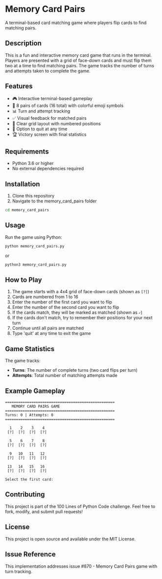 # Memory Card Pairs

A terminal-based card matching game where players flip cards to find matching pairs.

## Description

This is a fun and interactive memory card game that runs in the terminal. Players are presented with a grid of face-down cards and must flip them two at a time to find matching pairs. The game tracks the number of turns and attempts taken to complete the game.

## Features

- 🎮 Interactive terminal-based gameplay
- 🎴 8 pairs of cards (16 total) with colorful emoji symbols
- 📊 Turn and attempt tracking
- ✅ Visual feedback for matched pairs
- 🎯 Clear grid layout with numbered positions
- 🚪 Option to quit at any time
- 🏆 Victory screen with final statistics

## Requirements

- Python 3.6 or higher
- No external dependencies required

## Installation

1. Clone this repository
2. Navigate to the memory_card_pairs folder

```bash
cd memory_card_pairs
```

## Usage

Run the game using Python:

```bash
python memory_card_pairs.py
```

or

```bash
python3 memory_card_pairs.py
```

## How to Play

1. The game starts with a 4x4 grid of face-down cards (shown as `[?]`)
2. Cards are numbered from 1 to 16
3. Enter the number of the first card you want to flip
4. Enter the number of the second card you want to flip
5. If the cards match, they will be marked as matched (shown as `✓`)
6. If the cards don't match, try to remember their positions for your next turn
7. Continue until all pairs are matched
8. Type 'quit' at any time to exit the game

## Game Statistics

The game tracks:
- **Turns**: The number of complete turns (two card flips per turn)
- **Attempts**: Total number of matching attempts made

## Example Gameplay

```
==================================================
   MEMORY CARD PAIRS GAME
==================================================
Turns: 0 | Attempts: 0
==================================================

  1    2    3    4  
 [?]  [?]  [?]  [?] 

  5    6    7    8  
 [?]  [?]  [?]  [?] 

  9   10   11   12  
 [?]  [?]  [?]  [?] 

 13   14   15   16  
 [?]  [?]  [?]  [?] 

Select the first card:
```

## Contributing

This project is part of the 100 Lines of Python Code challenge. Feel free to fork, modify, and submit pull requests!

## License

This project is open source and available under the MIT License.

## Issue Reference

This implementation addresses issue #870 - Memory Card Pairs game with turn tracking.
